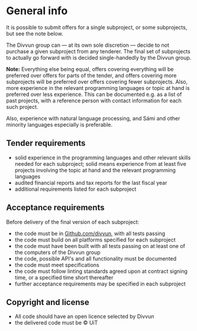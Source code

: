 # General info

It is possible to submit offers for a single subproject, or some subprojects, but see the note below.

The Divvun group can — at its own sole discretion — decide to not purchase a given subproject from any tenderer. The final set of subprojects to actually go forward with is decided single-handedly by the Divvun group.

**Note:** Everything else being equal, offers covering everything will be preferred over offers for parts of the tender, and offers covering more subprojects will be preferred over offers covering fewer subprojects. Also, more experience in the relevant programming languages or topic at hand is preferred over less experience. This can be documented e.g. as a list of past projects, with a reference person with contact information for each such project.

Also, experience with natural language processing, and Sámi and other minority languages especially is preferable.

## Tender requirements

* solid experience in the programming languages and other relevant skills needed for each subproject; solid means experience from at least five projects involving the topic at hand and the relevant programming languages
* audited financial reports and tax reports for the last fiscal year
* additional requirements listed for each subproject

## Acceptance requirements

Before delivery of the final version of each subproject:

* the code must be in [Github.com/divvun](https://github.com/divvun), with all tests passing
* the code must build on all platforms specified for each subproject
* the code must have been built with all tests passing on at least one of the computers of the Divvun group
* the code, possible API's and all functionality must be documented
* the code must meet specifications
* the code must follow linting standards agreed upon at contract signing time, or a specified time short thereafter
* further acceptance requirements may be specified in each subproject

## Copyright and license

* All code should have an open licence selected by Divvun
* the delivered code must be © UiT
